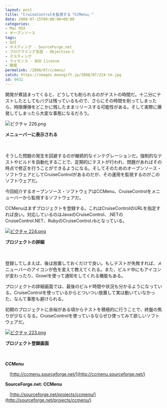 ```yaml
---
layout: post
title: "CruiseControlを監視する「CCMenu」"
date: 2008-07-15T09:00:00+09:00
categories:
- Mac OSX
- オープンソース
tags: 
- GUI
- ホスティング - SourceForge.net
- プログラミング言語 - Objective-C
- テスティング
- ライセンス - BSD License
- 開発
permalink: /2008/07/ccmenu/
catch: https://images.moongift.jp/2008/07/224-tm.jpg
id: 9432
---
```

開発が煮詰まってくると、どうしても削られるのがテストの時間だ。十二分にテストしたとしてもバグは残っているもので、さらにその時間を削ってしまったら、時限爆弾をどこかに残したままリリースする可能性がある。そして実際に爆発してしまったら大変な事態になるだろう。

  

![ピクチャ 226.png](https://images.moongift.jp/2008/07/226.jpg)  
  
**メニューバーに表示される**

  

　

  

そうした問題の発生を回避するのが継続的なインテグレーションだ。強制的なテストやビルドを自動化することで、定期的にテストが行われ、問題があればその時点で修正を行うことができるようになる。そしてそのためのオープンソース・ソフトウェアとしてCruiseControlがあるのだが、その運用を監視するのがこのソフトウェアだ。

  

今回紹介するオープンソース・ソフトウェアはCCMenu、CruiseControlをメニューバーから監視するソフトウェアだ。

  
  
<!--more-->  

CCMenuはまずプロジェクトを登録する。これはCruiseControlのURLを指定すれば良い。対応しているのはJavaのCruiseControl、.NETのCruiseControl.NET、RubyのCruiseControl.rbとなっている。

  

[![ピクチャ 224.png](https://images.moongift.jp/2008/07/224-tm.jpg)](https://images.moongift.jp/2008/07/224.jpg)  
  
**プロジェクトの詳細**

  

　

  

登録してしまえば、後は放置しておくだけで良い。もしテストが失敗すれば、メニューバーのアイコンが色を変えて教えてくれる。また、ビルド中にもアイコンが変わったり、Growlを使って通知をしてくれる機能もある。

  

プロジェクトの詳細画面では、最後のビルド時間や状況も分かるようになっている。CruiseControlを使っているからとついつい放置して実は動いていなかった、なんて事態も避けられる。

  

初期のプロジェクトに余裕がある頃からテストを積極的に行うことで、終盤の焦りが少なくなる。CruiseControlを使っているならぜひ使ってみて欲しいソフトウェアだ。

  

[![ピクチャ 223.png](https://images.moongift.jp/2008/07/223-tm.jpg)](https://images.moongift.jp/2008/07/223.jpg)

  

**プロジェクト登録画面**

  

　

  

**CCMenu**  
  
　[http://ccmenu.sourceforge.net/](http://ccmenu.sourceforge.net/)

  

**SourceForge.net: CCMenu**  
  
　[http://sourceforge.net/projects/ccmenu/](http://sourceforge.net/projects/ccmenu/)

  
